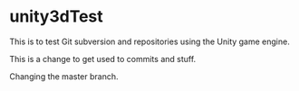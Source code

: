 unity3dTest
===========

This is to test Git subversion and repositories using the Unity game engine.

This is a change to get used to commits and stuff.

Changing the master branch.